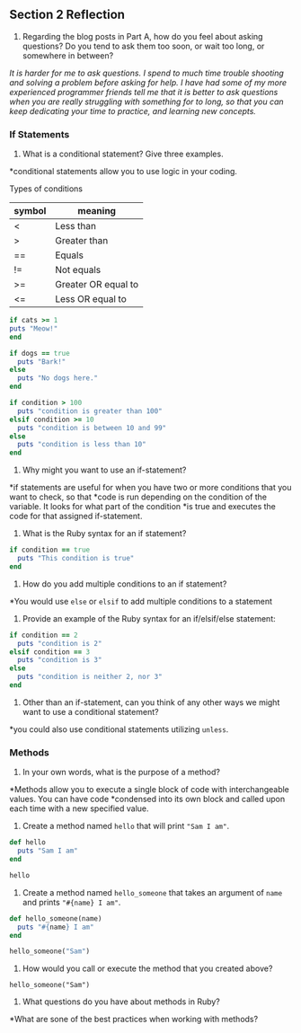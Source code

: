 ## Section 2 Reflection

1. Regarding the blog posts in Part A, how do you feel about asking questions? Do you tend to ask them too soon, or wait too long, or somewhere in between?

  *It is harder for me to ask questions. I spend to much time trouble shooting and solving a problem before
asking for help. I have had some of my more experienced programmer friends tell me that it is better to ask questions when you are really struggling with something for to long, so that you can keep dedicating your time to practice, and learning new concepts.*

### If Statements

1. What is a conditional statement? Give three examples.

  *conditional statements allow you to use logic in your coding.

  Types of conditions

| symbol | meaning |
|-----|-----------|
| <  | Less than |
| >  | Greater than |
| == | Equals |
| != | Not equals |
| >= | Greater OR equal to |
| <= | Less OR equal to |

  ```ruby
if cats >= 1
  puts "Meow!"
end
  ```
  ```ruby
  if dogs == true
    puts "Bark!"
  else
    puts "No dogs here."
  end
  ```
  ```ruby
  if condition > 100
    puts "condition is greater than 100"
  elsif condition >= 10
    puts "condition is between 10 and 99"
  else
    puts "condition is less than 10"
  end
  ```

1. Why might you want to use an if-statement?

  *if statements are useful for when you have two or more conditions that you want to check, so that
  *code is run depending on the condition of the variable. It looks for what part of the condition
  *is true and executes the code for that assigned if-statement.

1. What is the Ruby syntax for an if statement?

```ruby
if condition == true
  puts "This condition is true"
end
```

1. How do you add multiple conditions to an if statement?

*You would use `else` or `elsif` to add multiple conditions to a statement

1. Provide an example of the Ruby syntax for an if/elsif/else statement:

```ruby
if condition == 2
  puts "condition is 2"
elsif condition == 3
  puts "condition is 3"
else
  puts "condition is neither 2, nor 3"
end
```

1. Other than an if-statement, can you think of any other ways we might want to use a conditional statement?

 *you could also use conditional statements utilizing `unless`.

### Methods

1. In your own words, what is the purpose of a method?

*Methods allow you to execute a single block of code with interchangeable values. You can have code
*condensed into its own block and called upon each time with a new specified value.

1. Create a method named `hello` that will print `"Sam I am"`.

```ruby
def hello
  puts "Sam I am"
end

hello

```

1. Create a method named `hello_someone` that takes an argument of `name` and prints `"#{name} I am"`.

```ruby
def hello_someone(name)
  puts "#{name} I am"
end

hello_someone("Sam")

```

1. How would you call or execute the method that you created above?

` hello_someone("Sam") `

1. What questions do you have about methods in Ruby?

*What are sone of the best practices when working with methods?
